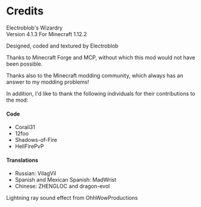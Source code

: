 # Credits

Electroblob's Wizardry  
Version 4.1.3
For Minecraft 1.12.2

Designed, coded and textured by Electroblob

Thanks to Minecraft Forge and MCP, without which this mod would not have been possible.

Thanks also to the Minecraft modding community, which always has an answer to my modding problems!

In addition, I'd like to thank the following individuals for their contributions to the mod:

#### Code

- Corail31
- 12foo
- Shadows-of-Fire
- HellFirePvP

#### Translations

- Russian: VilagVil
- Spanish and Mexican Spanish: MadWrist
- Chinese: ZHENGLOC and dragon-evol

Lightning ray sound effect from OhhWowProductions
